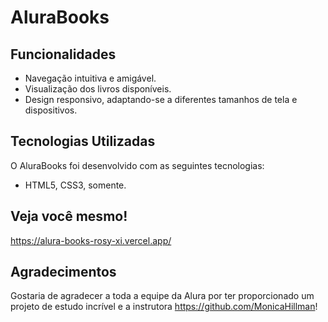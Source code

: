 # AluraBooks

## Funcionalidades

- Navegação intuitiva e amigável.
- Visualização dos livros disponíveis.
- Design responsivo, adaptando-se a diferentes tamanhos de tela e dispositivos.

## Tecnologias Utilizadas

O AluraBooks foi desenvolvido com as seguintes tecnologias:

- HTML5, CSS3, somente.

## Veja você mesmo!

https://alura-books-rosy-xi.vercel.app/

## Agradecimentos

Gostaria de agradecer a toda a equipe da Alura por ter proporcionado um projeto de estudo incrível e a instrutora https://github.com/MonicaHillman!
